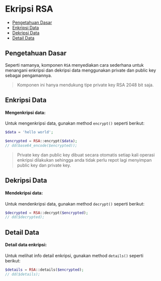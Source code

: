 # Ekripsi RSA

<!-- MarkdownTOC autolink="true" autoanchor="true" levels="2,3" bracket="round" lowercase="only_ascii" -->

- [Pengetahuan Dasar](#pengetahuan-dasar)
- [Enkripsi Data](#enkripsi-data)
- [Dekripsi Data](#dekripsi-data)
- [Detail Data](#detail-data)

<!-- /MarkdownTOC -->


<a id="pengetahuan-dasar"></a>
## Pengetahuan Dasar

Seperti namanya, komponen `RSA` menyediakan cara sederhana untuk menangani enkripsi dan dekripsi
data menggunakan private dan public key sebagai pengamannya.

> Komponen ini hanya mendukung tipe private key RSA 2048 bit saja.


<a id="enkripsi-data"></a>
## Enkripsi Data


#### Mengenkripsi data:

Untuk mengenkripsi data, gunakan method `encrypt()` seperti berikut:

```php
$data = 'hello world';

$encrypted = RSA::encrypt($data);
// dd(base64_encode($encrypted));
```

> Private key dan public key dibuat secara otomatis setiap kali operasi enkripsi dilakukan
  sehingga anda tidak perlu repot lagi menyimpan public key dan private key.


<a id="dekripsi-string"></a>
## Dekripsi Data


#### Mendekripsi data:

Untuk mendenkripsi data, gunakan method `decrypt()` seperti berikut:

```php
$decrypted = RSA::decrypt($encrypted);
// dd($decrypted);
```


<a id="detail-data"></a>
## Detail Data


#### Detail data enkripsi:

Untuk melihat info detail enkripsi, gunakan method `details()` seperti berikut:

```php
$details = RSA::details($encrypted);
// dd($details);
```
